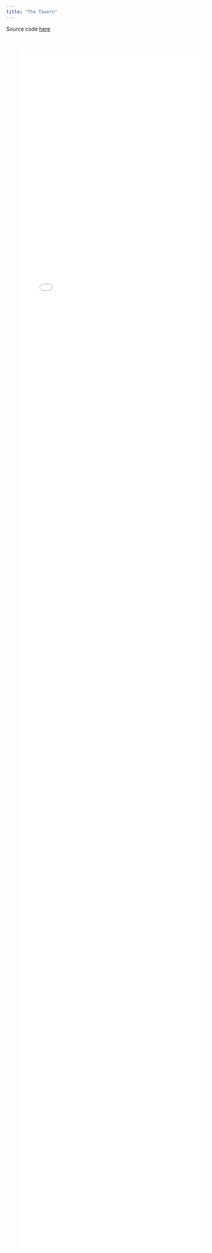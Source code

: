 ```yaml
---
title: "The Tavern"
---
```


Source code <a href="https://github.com/ivalace/motlier-tavern-ink" target="_blank" rel="noopener">here</a>

<iframe src="/motlier-ink/index.html" style="width:100%; height:80vh; padding: 2rem; border: 2px solid var(--clr-pink); border-radius: 1rem;"></iframe>
